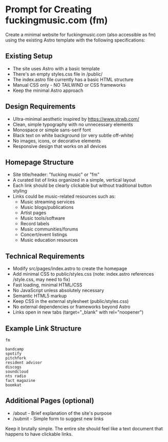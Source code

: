 # Prompt for Creating fuckingmusic.com (fm)

Create a minimal website for fuckingmusic.com (also accessible as fm) using the existing Astro template with the following specifications:

## Existing Setup
- The site uses Astro with a basic template
- There's an empty styles.css file in /public/
- The index.astro file currently has a basic HTML structure
- Manual CSS only - NO TAILWIND or CSS frameworks
- Keep the minimal Astro approach

## Design Requirements
- Ultra-minimal aesthetic inspired by https://www.strwb.com/
- Clean, simple typography with no unnecessary elements
- Monospace or simple sans-serif font
- Black text on white background (or very subtle off-white)
- No images, icons, or decorative elements
- Responsive design that works on all devices

## Homepage Structure
- Site title/header: "fucking music" or "fm"
- A curated list of links organized in a simple, vertical layout
- Each link should be clearly clickable but without traditional button styling
- Links could be music-related resources such as:
  - Music streaming services
  - Music blogs/publications
  - Artist pages
  - Music tools/software
  - Record labels
  - Music communities/forums
  - Concert/event listings
  - Music education resources

## Technical Requirements
- Modify src/pages/index.astro to create the homepage
- Add minimal CSS to public/styles.css (note: index.astro references /style.css, may need to fix)
- Fast loading, minimal HTML/CSS
- No JavaScript unless absolutely necessary
- Semantic HTML5 markup
- Keep CSS in the external stylesheet (public/styles.css)
- No external dependencies or frameworks beyond Astro
- Links open in new tabs (target="_blank" with rel="noopener")

## Example Link Structure
```
fm

bandcamp
spotify
pitchfork
resident advisor
discogs
soundcloud
nts radio
fact magazine
boomkat
```

## Additional Pages (optional)
- /about - Brief explanation of the site's purpose
- /submit - Simple form to suggest new links

Keep it brutally simple. The entire site should feel like a text document that happens to have clickable links.